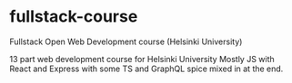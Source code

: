 # fullstack-course
Fullstack Open Web Development course (Helsinki University)

13 part web development course for Helsinki University
Mostly JS with React and Express with some TS and GraphQL spice mixed in at the end.
